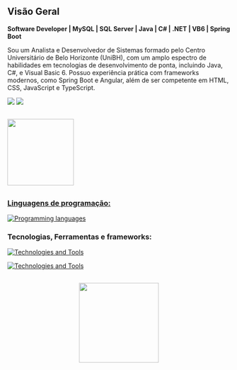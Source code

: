 ## Visão Geral
**Software Developer | MySQL | SQL Server | Java | C# | .NET | VB6 | Spring Boot**

Sou um Analista e Desenvolvedor de Sistemas formado pelo Centro Universitário de Belo Horizonte (UniBH), com um amplo espectro de habilidades em tecnologias de desenvolvimento de ponta, incluindo Java, C#, e Visual Basic 6. Possuo experiência prática com frameworks modernos, como Spring Boot e Angular, além de ser competente em HTML, CSS, JavaScript e TypeScript.

<div>
    <a href="https://www.linkedin.com/in/rodrigo-patr%C3%ADcio-6383541a8/" target="_blank"><img src="https://img.shields.io/badge/-LinkedIn-%230077B5?style=for-the-badge&logo=linkedin&logoColor=white" target="_blank"></a>
    <a href = "mailto:rodrigopatricio19@gmail.com"><img src="https://img.shields.io/badge/-Gmail-%23333?style=for-the-      badge&logo=gmail&logoColor=white" target="_blank"></a>
</div>

##

<div align="left">
  <a href="https://github.com/DevRodrigoPatricio">
  <img height="150em" src="https://github-readme-stats-sigma-five.vercel.app/api/top-langs/?username=DevRodrigoPatricio&show_icons=true&theme=dark&include_all_commits=true&count_private=true"/>
</div>

##
 
 ### Linguagens de programação:
[![Programming languages](https://skillicons.dev/icons?i=js,java,cs,dotnet,ts,,newrelic&perline=5&theme=light)](https://skillicons.dev)
 ### Tecnologias, Ferramentas e frameworks:
[![Technologies and Tools](https://skillicons.dev/icons?i=postman,git,gitlab,docker,maven,spring,jquerytheme=light)](https://skillicons.dev)

[![Technologies and Tools](https://skillicons.dev/icons?i=redis,postgres,mysql,jquerytheme=light)](https://skillicons.dev)

##
<div align="center">
  <a href="https://github.com/DevRodrigoPatricio"> 
  <img height="180em" src="https://github-readme-stats.vercel.app/api?username=DevRodrigoPatricio&show_icons=true&theme=dark&include_all_commits=true&count_private=true"/>
</a>
</div>

  
</div>
  
 

